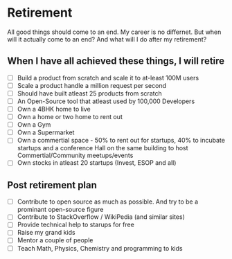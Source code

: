 # Retirement

All good things should come to an end. My career is no differnet. But when will it actually come to an end? And what will I do after my retirement?

## When I have all achieved these things, I will retire

- [ ] Build a product from scratch and scale it to at-least 100M users
- [ ] Scale a product handle a million request per second
- [ ] Should have built atleast 25 products from scratch
- [ ] An Open-Source tool that atleast used by 100,000 Developers
- [ ] Own a 4BHK home to live
- [ ] Own a home or two home to rent out
- [ ] Own a Gym
- [ ] Own a Supermarket
- [ ] Own a commertial space - 50% to rent out for startups, 40% to incubate startups and a conference Hall on the same building to host Commertial/Community meetups/events
- [ ] Own stocks in atleast 20 startups (Invest, ESOP and all)

## Post retirement plan

- [ ] Contribute to open source as much as possible. And try to be a prominant open-source figure
- [ ] Contribute to StackOverflow / WikiPedia (and similar sites)
- [ ] Provide technical help to starups for free
- [ ] Raise my grand kids
- [ ] Mentor a couple of people
- [ ] Teach Math, Physics, Chemistry and programming to kids
